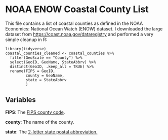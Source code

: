 # NOAA ENOW Coastal County List

This file contains a list of coastal counties as defined in the NOAA Economics: National Ocean Watch (ENOW) dataset. I downloaded the large dataset from https://coast.noaa.gov/dataregistry and performed a very simple cleanup in R:

    library(tidyverse)
    coastal_counties_cleaned <- coastal_counties %>% 
      filter(GeoScale == "County") %>% 
      select(GeoID, GeoName, StateAbbrv) %>% 
      distinct(GeoID, .keep_all = TRUE) %>% 
      rename(FIPS = GeoID,
             county = GeoName,
             state = StateAbbrv
             )
         

## Variables

**FIPS**: The [FIPS county code](https://en.wikipedia.org/wiki/FIPS_county_code).

**county**: The name of the county.

**state**: The [2-letter state postal abbreviation.](https://en.wikipedia.org/wiki/List_of_U.S._state_abbreviations)